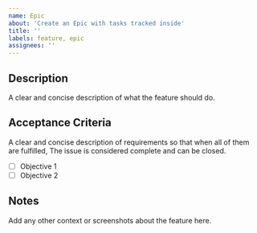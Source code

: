 ```yaml
---
name: Epic
about: 'Create an Epic with tasks tracked inside'
title: ''
labels: feature, epic
assignees: ''
---
```

## Description

A clear and concise description of what the feature should do.

## Acceptance Criteria

A clear and concise description of requirements so that when all of them are fulfilled, The issue is considered complete and can be closed.

- [ ] Objective 1
- [ ] Objective 2

## Notes

Add any other context or screenshots about the feature here.
